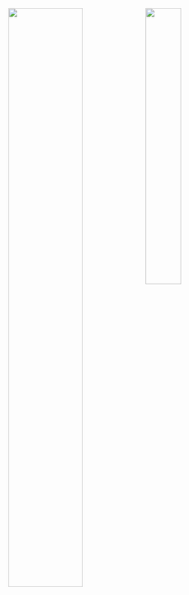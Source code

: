<img align="left" width="55%" src="https://github-readme-stats.vercel.app/api?username=tomrlh&theme=dark&show_icons=true" />

<img align="left" width="38%" src="https://github-readme-stats.vercel.app/api/top-langs/?username=tomrlh&layout=compact&theme=dark&show_icons=true" />
